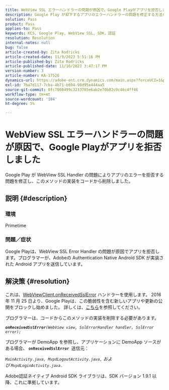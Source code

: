 ```yaml
---
title: WebView SSL エラーハンドラーの問題が原因で、Google Playがアプリを拒否しました
description: Google Play が却下するアプリのエラーハンドラーの問題を修正する方法を説明します。
solution: Pass
product: Pass
applies-to: Pass
keywords: KCS, Google Play, WebView SSL, SDK，認証
resolution: Resolution
internal-notes: null
bug: false
article-created-by: Zita Rodricks
article-created-date: 11/9/2023 5:51:16 PM
article-published-by: Zita Rodricks
article-published-date: 11/16/2023 3:47:17 PM
version-number: 3
article-number: KA-17526
dynamics-url: https://adobe-ent.crm.dynamics.com/main.aspx?forceUCI=1&pagetype=entityrecord&etn=knowledgearticle&id=12e77291-287f-ee11-8179-6045bd006b4b
exl-id: 7ba7d117-7cba-4b71-b694-98d95e444aa5
source-git-commit: 0fc7008499c3233785e6ab2e70b82c9c46c4ff46
workflow-type: tm+mt
source-wordcount: '184'
ht-degree: 5%

---
```


# WebView SSL エラーハンドラーの問題が原因で、Google Playがアプリを拒否しました


Google Play が WebView SSL Handler の問題によりアプリのエラーを拒否する問題を修正し、このメソッドの実装をコードから削除しました。

## 説明 {#description}


### <b>環境</b>

Primetime



### <b>問題／症状</b>

Google Playは、WebView SSL Error Handler の問題が原因でアプリを拒否します。プログラマーが、Adobeの Authentication Native Android SDK が実装された Android アプリを送信しています。


## 解決策 {#resolution}


これは、[WebViewClient.onReceivedSslError](https://developer.android.com/reference/android/webkit/WebViewClient.html#onReceivedSslError%28android.webkit.WebView,%20android.webkit.SslErrorHandler,%20android.net.http.SslError%29) ハンドラーを使用します。 2016 年 11 月 25 日より、Google Playは、この脆弱性を含む新しいアプリや更新の公開をブロックし始めました。 詳しくは、[こちら](https://support.google.com/faqs/answer/7071387?hl=ja)を参照してください。

プログラマーは、コードからこのメソッドの実装を削除する必要があります。

<b>*`onReceivedSslError`</b>`(WebView view, SslErrorHandler handler, SslError error);`*

プログラマーが DemoApp を参照し、アプリケーションに DemoApp ソースがある場合、 <b>`onReceivedSslError `</b>送信元：

*`MainActivity.java, MvpdLogoutActivity.java,` および `MvpdLoginActivity.java.`*

Adobe認証ネイティブ Android SDK ライブラリは、SDK バージョン 1.9.1 以降、これに準拠しています。

